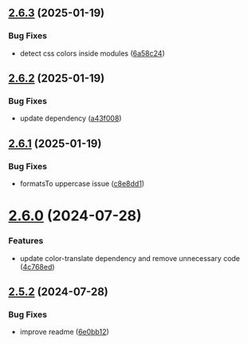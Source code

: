 ## [2.6.3](https://github.com/jeronimoek/color-picker-universal/compare/v2.6.2...v2.6.3) (2025-01-19)


### Bug Fixes

* detect css colors inside modules ([6a58c24](https://github.com/jeronimoek/color-picker-universal/commit/6a58c24d0c572179e1323f9b3ea4dd42c1f5e899))



## [2.6.2](https://github.com/jeronimoek/color-picker-universal/compare/v2.6.1...v2.6.2) (2025-01-19)


### Bug Fixes

* update dependency ([a43f008](https://github.com/jeronimoek/color-picker-universal/commit/a43f00801c0c4bad57147fce1960d4017fe8f26f))



## [2.6.1](https://github.com/jeronimoek/color-picker-universal/compare/v2.6.0...v2.6.1) (2025-01-19)


### Bug Fixes

* formatsTo uppercase issue ([c8e8dd1](https://github.com/jeronimoek/color-picker-universal/commit/c8e8dd1810bcc0bb9a68fc1b84c27b91efd04f7f))



# [2.6.0](https://github.com/jeronimoek/color-picker-universal/compare/v2.5.2...v2.6.0) (2024-07-28)


### Features

* update color-translate dependency and remove unnecessary code ([4c768ed](https://github.com/jeronimoek/color-picker-universal/commit/4c768edb4972d7e3d289b481b827e6ce7141f73d))



## [2.5.2](https://github.com/jeronimoek/color-picker-universal/compare/v2.5.1...v2.5.2) (2024-07-28)


### Bug Fixes

* improve readme ([6e0bb12](https://github.com/jeronimoek/color-picker-universal/commit/6e0bb12342c7d038b90444444c289f9dc4aa9742))



